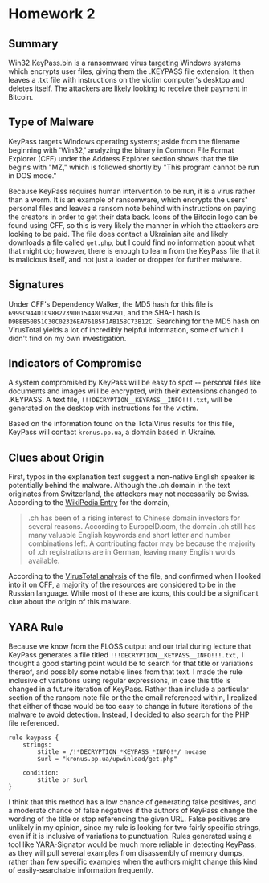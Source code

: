 # Homework 2
## Summary
Win32.KeyPass.bin is a ransomware virus targeting Windows systems which encrypts user files, giving them the .KEYPASS file extension. It then leaves a .txt file with instructions on 
the victim computer's desktop and deletes itself. The attackers are likely looking to receive their payment in Bitcoin.

## Type of Malware
KeyPass targets Windows operating systems; aside from the filename beginning with 'Win32,' analyzing the binary in Common File Format Explorer (CFF) under the Address Explorer 
section shows that the file begins with "MZ," which is followed shortly by "This program cannot be run in DOS mode."

Because KeyPass requires human intervention to be run, it is a virus rather than a worm. It is an example of ransomware, which encrypts the users' personal files and leaves a 
ransom note behind with instructions on paying the creators in order to get their data back. Icons of the Bitcoin logo can be found using CFF, so this is very likely the manner 
in which the attackers are looking to be paid. The file does contact a Ukrainian site and likely downloads a file called `get.php`, but I could find no information about what that 
might do; however, there is enough to learn from the KeyPass file that it is malicious itself, and not just a loader or dropper for further malware.

## Signatures
Under CFF's Dependency Walker, the MD5 hash for this file is `6999C944D1C98B2739D015448C99A291`, and the SHA-1 hash is `D9BEB50B51C30C02326EA761B5F1AB158C73B12C`. Searching for 
the MD5 hash on VirusTotal yields a lot of incredibly helpful information, some of which I didn't find on my own investigation. 

## Indicators of Compromise
A system compromised by KeyPass will be easy to spot -- personal files like documents and images will be encrypted, with their extensions changed to .KEYPASS. A text file, 
`!!!DECRYPTION__KEYPASS__INFO!!!.txt`, will be generated on the desktop with instructions for the victim.

Based on the information found on the TotalVirus results for this file, KeyPass will contact `kronus.pp.ua`, a domain based in Ukraine.

## Clues about Origin
First, typos in the explanation text suggest a non-native English speaker is potentially behind the malware. Although the .ch domain in the text originates from Switzerland, 
the attackers may not necessarily be Swiss. According to the [WikiPedia Entry](https://en.wikipedia.org/wiki/.ch) for the domain, 
>.ch has been of a rising interest to Chinese domain investors for several reasons. According to EuropeID.com, the domain .ch still has many valuable English keywords and
>short letter and number combinations left. A contributing factor may be because the majority of .ch registrations are in German, leaving many English words available.

According to the [VirusTotal analysis](https://www.virustotal.com/gui/file/35b067642173874bd2766da0d108401b4cf45d6e2a8b3971d95bf474be4f6282/details) of the file, and confirmed 
when I looked into it on CFF, a majority of the resources are considered to be in the Russian language. While most of these are icons, this could be a significant clue about the origin of this malware.

## YARA Rule
Because we know from the FLOSS output and our trial during lecture that KeyPass generates a file titled `!!!DECRYPTION__KEYPASS__INFO!!!.txt,` I thought a good starting point 
would be to search for that title or variations thereof, and possibly some notable lines from that text. I made the rule inclusive of variations using regular expressions, in 
case this title is changed in a future iteration of KeyPass. Rather than include a particular section of the ransom note file or the the email referenced within, I realized that either of those would be too 
easy to change in future iterations of the malware to avoid detection. Instead, I decided to also search for the PHP file referenced.

```
rule keypass {
	strings:
		$title = /!*DECRYPTION_*KEYPASS_*INFO!*/ nocase
		$url = "kronus.pp.ua/upwinload/get.php"
		
	condition:
		$title or $url
}
```
I think that this method has a low chance of generating false positives, and a moderate chance of false negatives if the authors of KeyPass change the wording of the title or stop 
referencing the given URL. False positives are unlikely in my opinion, since my rule is looking for two fairly specific strings, even if it is inclusive of variations to punctuation. 
Rules generated using a tool like YARA-Signator would be much more reliable in detecting KeyPass, as they will pull several examples from disassembly of memory dumps, rather than 
few specific examples when the authors might change this kind of easily-searchable information frequently.
	
